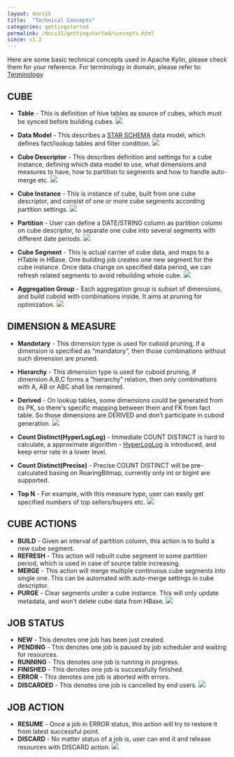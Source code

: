 ```yaml
---
layout: docs15
title:  "Technical Concepts"
categories: gettingstarted
permalink: /docs15/gettingstarted/concepts.html
since: v1.2
---
```

 
Here are some basic technical concepts used in Apache Kylin, please check them for your reference.
For terminology in domain, please refer to: [Terminology](terminology.html)

## CUBE
* __Table__ - This is definition of hive tables as source of cubes, which must be synced before building cubes.
![](/images/docs/concepts/DataSource.png)

* __Data Model__ - This describes a [STAR SCHEMA](https://en.wikipedia.org/wiki/Star_schema) data model, which defines fact/lookup tables and filter condition.
![](/images/docs/concepts/DataModel.png)

* __Cube Descriptor__ - This describes definition and settings for a cube instance, defining which data model to use, what dimensions and measures to have, how to partition to segments and how to handle auto-merge etc.
![](/images/docs/concepts/CubeDesc.png)

* __Cube Instance__ - This is instance of cube, built from one cube descriptor, and consist of one or more cube segments according partition settings.
![](/images/docs/concepts/CubeInstance.png)

* __Partition__ - User can define a DATE/STRING column as partition column on cube descriptor, to separate one cube into several segments with different date periods.
![](/images/docs/concepts/Partition.png)

* __Cube Segment__ - This is actual carrier of cube data, and maps to a HTable in HBase. One building job creates one new segment for the cube instance. Once data change on specified data period, we can refresh related segments to avoid rebuilding whole cube.
![](/images/docs/concepts/CubeSegment.png)

* __Aggregation Group__ - Each aggregation group is subset of dimensions, and build cuboid with combinations inside. It aims at pruning for optimization.
![](/images/docs/concepts/AggregationGroup.png)

## DIMENSION & MEASURE
* __Mandotary__ - This dimension type is used for cuboid pruning, if a dimension is specified as “mandatory”, then those combinations without such dimension are pruned.
* __Hierarchy__ - This dimension type is used for cuboid pruning, if dimension A,B,C forms a “hierarchy” relation, then only combinations with A, AB or ABC shall be remained. 
* __Derived__ - On lookup tables, some dimensions could be generated from its PK, so there's specific mapping between them and FK from fact table. So those dimensions are DERIVED and don't participate in cuboid generation.
![](/images/docs/concepts/Dimension.png)

* __Count Distinct(HyperLogLog)__ - Immediate COUNT DISTINCT is hard to calculate, a approximate algorithm - [HyperLogLog](https://en.wikipedia.org/wiki/HyperLogLog) is introduced, and keep error rate in a lower level. 
* __Count Distinct(Precise)__ - Precise COUNT DISTINCT will be pre-calculated basing on RoaringBitmap, currently only int or bigint are supported.
* __Top N__ - For example, with this measure type, user can easily get specified numbers of top sellers/buyers etc. 
![](/images/docs/concepts/Measure.png)

## CUBE ACTIONS
* __BUILD__ - Given an interval of partition column, this action is to build a new cube segment.
* __REFRESH__ - This action will rebuilt cube segment in some partition period, which is used in case of source table increasing.
* __MERGE__ - This action will merge multiple continuous cube segments into single one. This can be automated with auto-merge settings in cube descriptor.
* __PURGE__ - Clear segments under a cube instance. This will only update metadata, and won't delete cube data from HBase.
![](/images/docs/concepts/CubeAction.png)

## JOB STATUS
* __NEW__ - This denotes one job has been just created.
* __PENDING__ - This denotes one job is paused by job scheduler and waiting for resources.
* __RUNNING__ - This denotes one job is running in progress.
* __FINISHED__ - This denotes one job is successfully finished.
* __ERROR__ - This denotes one job is aborted with errors.
* __DISCARDED__ - This denotes one job is cancelled by end users.
![](/images/docs/concepts/Job.png)

## JOB ACTION
* __RESUME__ - Once a job in ERROR status, this action will try to restore it from latest successful point.
* __DISCARD__ - No matter status of a job is, user can end it and release resources with DISCARD action.
![](/images/docs/concepts/JobAction.png)
